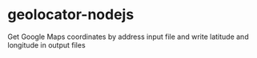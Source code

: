 # geolocator-nodejs
Get Google Maps coordinates by address input file and write latitude and longitude in output files
